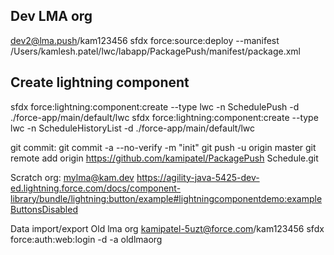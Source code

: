 ## Dev LMA org

dev2@lma.push/kam123456
sfdx force:source:deploy --manifest /Users/kamlesh.patel/lwc/labapp/PackagePush/manifest/package.xml

## Create lightning component

sfdx force:lightning:component:create --type lwc -n SchedulePush -d ./force-app/main/default/lwc
sfdx force:lightning:component:create --type lwc -n ScheduleHistoryList -d ./force-app/main/default/lwc

git commit:
git commit -a --no-verify -m "init"
git push -u origin master
git remote add origin https://github.com/kamipatel/PackagePush
Schedule.git

Scratch org:
mylma@kam.dev
https://agility-java-5425-dev-ed.lightning.force.com/docs/component-library/bundle/lightning:button/example#lightningcomponentdemo:exampleButtonsDisabled

Data import/export
Old lma org kamipatel-5uzt@force.com/kam123456
sfdx force:auth:web:login -d -a oldlmaorg
